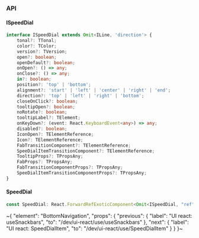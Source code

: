 

### API

#### ISpeedDial

```ts
interface ISpeedDial extends Omit<ILine, 'direction'> {
    tonal?: TTonal;
    color?: TColor;
    version?: TVersion;
    open?: boolean;
    openDefault?: boolean;
    onOpen?: () => any;
    onClose?: () => any;
    in?: boolean;
    position?: 'top' | 'bottom';
    alignment?: 'start' | 'left' | 'center' | 'right' | 'end';
    direction?: 'top' | 'left' | 'right' | 'bottom';
    closeOnClick?: boolean;
    tooltipOpen?: boolean;
    noRotate?: boolean;
    tooltipLabel?: TElement;
    onKeyDown?: (event: React.KeyboardEvent<any>) => any;
    disabled?: boolean;
    IconOpen?: TElementReference;
    Icon?: TElementReference;
    FabTransitionComponent?: TElementReference;
    SpeeDialItemTransitionComponent?: TElementReference;
    TooltipProps?: TPropsAny;
    FabProps?: TPropsAny;
    FabTransitionComponentProps?: TPropsAny;
    SpeeDialItemTransitionComponentProps?: TPropsAny;
}
```

#### SpeedDial

```ts
const SpeedDial: React.ForwardRefExoticComponent<Omit<ISpeedDial, "ref"> & React.RefAttributes<unknown>>;
```


~{
  "element": "BottomNavigation",
  "props": {
    "previous": {
      "label": "UI react: useSnackbars",
      "to": "/dev/ui-react/use/useSnackbars"
    },
    "next": {
      "label": "UI react: SpeedDialItem",
      "to": "/dev/ui-react/use/SpeedDialItem"
    }
  }
}~
